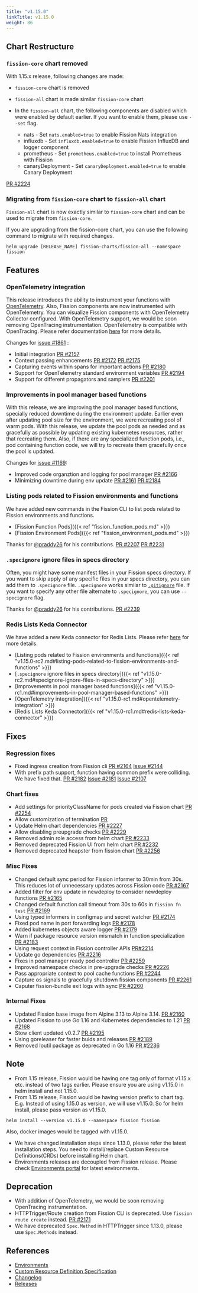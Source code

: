 ```yaml
---
title: "v1.15.0"
linkTitle: v1.15.0
weight: 86
---
```


## Chart Restructure

### `fission-core` chart removed

With 1.15.x release, following changes are made:

- `fission-core` chart is removed
- `fission-all` chart is made similar `fission-core` chart
- In the `fission-all` chart, the following components are disabled which were enabled by default earlier. If you want to enable them, please use `--set` flag.

  - nats - Set `nats.enabled=true` to enable Fission Nats integration
  - influxdb - Set `influxdb.enabled=true` to enable Fission InfluxDB and logger component
  - prometheus - Set `prometheus.enabled=true` to install Prometheus with Fission
  - canaryDeployment - Set `canaryDeployment.enabled=true` to enable Canary Deployment

[PR #2224](https://github.com/fission/fission/pull/2224)

### Migrating from `fission-core` chart to `fission-all` chart

`Fission-all` chart is now exactly similar to `fission-core` chart and can be used to migrate from `fission-core`.

If you are upgrading from the fission-core chart, you can use the following command to migrate with required changes.

```console
helm upgrade [RELEASE_NAME] fission-charts/fission-all --namespace fission
```

## Features

### OpenTelemetry integration

This release introduces the ability to instrument your functions with [OpenTelemetry](https://opentelemetry.io/).
Also, Fission components are now instrumented with OpenTelemetry.
You can visualize Fission components with OpenTelemetry Collector configured.
With OpenTelemetry support, we would be soon removing OpenTracing instrumentation.
OpenTelemetry is compatible with OpenTracing.
Please refer documentation [here](/docs/usage/observability/opentelemetry/) for more details.

Changes for [issue #1861](https://github.com/fission/fission/issues/1861) :

- Initial integration [PR #2157](https://github.com/fission/fission/pull/2157)
- Context passing enhancements [PR #2172](https://github.com/fission/fission/pull/2172) [PR #2175](https://github.com/fission/fission/pull/2175)
- Capturing events within spans for important actions [PR #2180](https://github.com/fission/fission/pull/2180)
- Support for OpenTelemetry standard environment variables [PR #2194](https://github.com/fission/fission/pull/2194)
- Support for different propagators and samplers [PR #2201](https://github.com/fission/fission/pull/2201)

### Improvements in pool manager based functions

With this release, we are improving the pool manager based functions, specially reduced downtime during the environment update.
Earlier even after updating pool size for the environment, we were recreating pool of warm pods.
With this release, we update the pool pods as needed and as gracefully as possible by updating existing kubernetes resources, rather that recreating them.
Also, if there are any specialized function pods, i.e., pod containing function code, we will try to recreate them gracefully once the pool is updated.

Changes for [issue #1169](https://github.com/fission/fission/issues/1169):

- Improved code organztion and logging for pool manager [PR #2166](https://github.com/fission/fission/pull/2166)
- Minimizing downtime during env update [PR #2161](https://github.com/fission/fission/pull/2161) [PR #2184](https://github.com/fission/fission/pull/2184)

### Listing pods related to Fission environments and functions

We have added new commands in the Fission CLI to list pods related to Fission environments and functions.

- [Fission Function Pods]({{< ref "fission_function_pods.md" >}})
- [Fission Environment Pods]({{< ref "fission_environment_pods.md" >}})

Thanks for [@praddy26](https://github.com/praddy26) for his contributions.
[PR #2207](https://github.com/fission/fission/pull/2207)
[PR #2231](https://github.com/fission/fission/pull/2231)

### `.specignore` ignore files in specs directory

Often, you might have some manifest files in your Fission specs directory. If you want to skip apply of any specific files in your specs directory, you can add them to `.specignore` file.
`.specignore` works similar to [`.gitignore`](https://git-scm.com/docs/gitignore) file.
If you want to specify any other file alternate to `.specignore`, you can use `--specignore` flag.

Thanks for [@praddy26](https://github.com/praddy26) for his contributions.
[PR #2239](https://github.com/fission/fission/pull/2239)

### Redis Lists Keda Connector

We have added a new Keda connector for Redis Lists. Please refer [here](/docs/usage/triggers/message-queue-trigger-kind-keda/redis/) for more details.

- [Listing pods related to Fission environments and functions]({{< ref "v1.15.0-rc2.md#listing-pods-related-to-fission-environments-and-functions" >}})
- [`.specignore` ignore files in specs directory]({{< ref "v1.15.0-rc2.md#specignore-ignore-files-in-specs-directory" >}})
- [Improvements in pool manager based functions]({{< ref "v1.15.0-rc1.md#improvements-in-pool-manager-based-functions" >}})
- [OpenTelemetry integration]({{< ref "v1.15.0-rc1.md#opentelemetry-integration" >}})
- [Redis Lists Keda Connector]({{< ref "v1.15.0-rc1.md#redis-lists-keda-connector" >}})

## Fixes

### Regression fixes

- Fixed ingress creation from Fission cli [PR #2164](https://github.com/fission/fission/pull/2164) [Issue #2144](https://github.com/fission/fission/issues/2144)
- With prefix path support, function having common prefix were colliding. We have fixed that. [PR #2182](https://github.com/fission/fission/pull/2182) [Issue #2181](https://github.com/fission/fission/issues/2181) [Issue #2107](https://github.com/fission/fission/issues/2107)

### Chart fixes

- Add settings for priorityClassName for pods created via Fission chart [PR #2254](https://github.com/fission/fission/pull/2254)
- Allow customization of termination [PR](https://github.com/fission/fission/pull/2255)
- Update Helm chart dependencies [PR #2227](https://github.com/fission/fission/pull/2227)
- Allow disabling preupgrade checks [PR #2229](https://github.com/fission/fission/pull/2229)
- Removed admin role access from helm chart [PR #2233](https://github.com/fission/fission/pull/2233)
- Removed deprecated Fission UI from helm chart [PR #2232](https://github.com/fission/fission/pull/2232)
- Removed deprecated heapster from fission chart [PR #2256](https://github.com/fission/fission/pull/2256)

### Misc Fixes

- Changed default sync period for Fission informer to 30min from 30s. This reduces lot of unnecessary updates across Fission code [PR #2167](https://github.com/fission/fission/pull/2167)
- Added filter for env update in newdeploy to consider newdeploy functions [PR #2165](https://github.com/fission/fission/pull/2165)
- Changed default function call timeout from 30s to 60s in `fission fn test` [PR #2169](https://github.com/fission/fission/pull/2169)
- Using typed informers in configmap and secret watcher [PR #2174](https://github.com/fission/fission/pull/2174)
- Fixed pod name in port forwarding logs [PR #2178](https://github.com/fission/fission/pull/2178)
- Added kubernetes objects aware logger [PR #2179](https://github.com/fission/fission/pull/2179)
- Warn if package resource version mismatch in function specialization [PR #2183](https://github.com/fission/fission/pull/2183)
- Using request context in Fission controller APIs [PR#2214](https://github.com/fission/fission/pull/2214)
- Update go dependencies [PR #2216](https://github.com/fission/fission/pull/2216)
- Fixes in pool manager ready pod controller [PR #2259](https://github.com/fission/fission/pull/2259)
- Improved namespace checks in pre-upgrade checks [PR #2226](https://github.com/fission/fission/pull/2226)
- Pass appropriate context to pool cache functions [PR #2244](https://github.com/fission/fission/pull/2244)
- Capture os signals to gracefully shutdown fission components [PR #2261](https://github.com/fission/fission/pull/2261)
- Caputer fission-bundle exit logs with sync [PR #2260](https://github.com/fission/fission/pull/2260)

### Internal Fixes

- Updated Fission base image from Alpine 3.13 to Alpine 3.14. [PR #2160](https://github.com/fission/fission/pull/2160)
- Updated Fission to use Go 1.16 and Kubernetes dependencies to 1.21 [PR #2168](https://github.com/fission/fission/pull/2168)
- Stow client updated v0.2.7 [PR #2195](https://github.com/fission/fission/pull/2195)
- Using goreleaser for faster buids and releases [PR #2189](https://github.com/fission/fission/pull/2189)
- Removed Ioutil package as deprecated in Go 1.16 [PR #2236](https://github.com/fission/fission/pull/2236)

## Note

- From 1.15 release, Fission would be having one tag only of format v1.15.x etc. instead of two tags earlier. Please ensure you are using v1.15.0 in helm install and not 1.15.0.
- From 1.15 release, Fission would be having version prefix to chart tag.
  E.g. Instead of using 1.15.0 as version, we will use v1.15.0.
  So for helm install, please pass version as v1.15.0.

```shell
helm install --version v1.15.0 --namespace fission fission
```

Also, docker images would be tagged with v1.15.0.

- We have changed installation steps since 1.13.0, please refer the latest installation steps. You need to install/replace Custom Resource Definitions(CRDs) before installing Helm chart.
- Environments releases are decoupled from Fission release. Please check [Environments portal](/environments/) for latest environments.

## Deprecation

- With addition of OpenTelemetry, we would be soon removing OpenTracing instrumentation.
- HTTPTrigger/Route creation from Fission CLI is deprecated. Use `fission route create` instead. [PR #2171](https://github.com/fission/fission/pull/2171)
- We have deprecated `Spec.Method` in HTTPTrigger since 1.13.0, please use `Spec.Methods` instead.

## References

- [Environments](/environments/)
- [Custom Resource Definition Specification](https://doc.crds.dev/github.com/fission/fission)
- [Changelog](https://github.com/fission/fission/blob/master/CHANGELOG.md)
- [Releases](https://github.com/fission/fission/releases)
